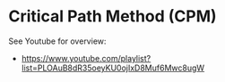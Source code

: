 # Critical Path Method (CPM)

See Youtube for overview:
* https://www.youtube.com/playlist?list=PLOAuB8dR35oeyKU0ojIxD8Muf6Mwc8ugW
